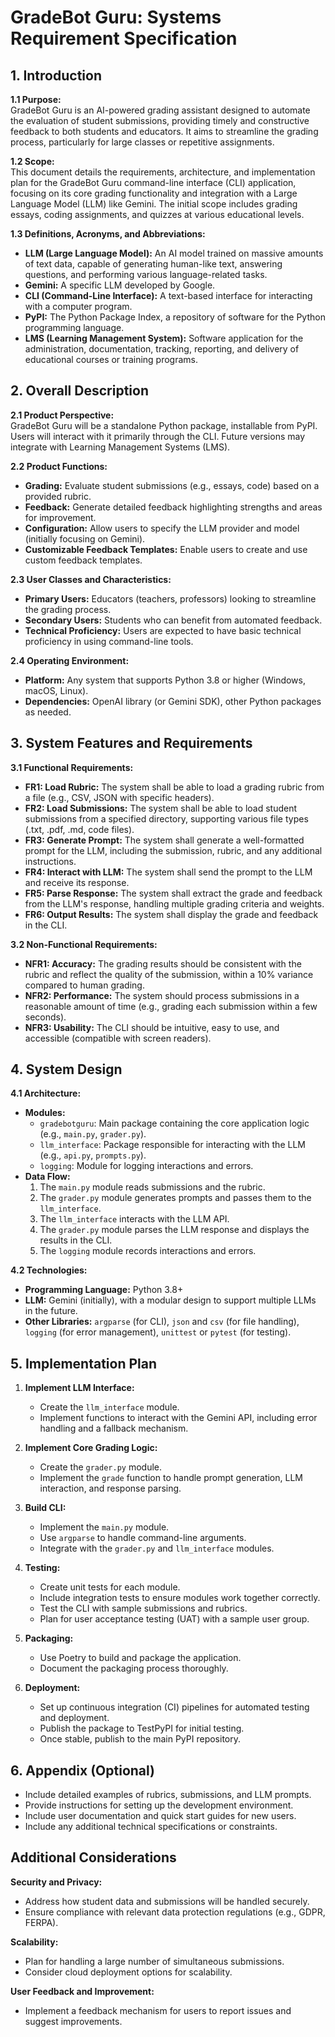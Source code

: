 # GradeBot Guru: Systems Requirement Specification

## 1. Introduction

**1.1 Purpose:**  
GradeBot Guru is an AI-powered grading assistant designed to automate the evaluation of student submissions, providing timely and constructive feedback to both students and educators. It aims to streamline the grading process, particularly for large classes or repetitive assignments.

**1.2 Scope:**  
This document details the requirements, architecture, and implementation plan for the GradeBot Guru command-line interface (CLI) application, focusing on its core grading functionality and integration with a Large Language Model (LLM) like Gemini. The initial scope includes grading essays, coding assignments, and quizzes at various educational levels.

**1.3 Definitions, Acronyms, and Abbreviations:**
- **LLM (Large Language Model):** An AI model trained on massive amounts of text data, capable of generating human-like text, answering questions, and performing various language-related tasks.
- **Gemini:** A specific LLM developed by Google.
- **CLI (Command-Line Interface):** A text-based interface for interacting with a computer program.
- **PyPI:** The Python Package Index, a repository of software for the Python programming language.
- **LMS (Learning Management System):** Software application for the administration, documentation, tracking, reporting, and delivery of educational courses or training programs.

## 2. Overall Description

**2.1 Product Perspective:**  
GradeBot Guru will be a standalone Python package, installable from PyPI. Users will interact with it primarily through the CLI. Future versions may integrate with Learning Management Systems (LMS).

**2.2 Product Functions:**
- **Grading:** Evaluate student submissions (e.g., essays, code) based on a provided rubric.
- **Feedback:** Generate detailed feedback highlighting strengths and areas for improvement.
- **Configuration:** Allow users to specify the LLM provider and model (initially focusing on Gemini).
- **Customizable Feedback Templates:** Enable users to create and use custom feedback templates.

**2.3 User Classes and Characteristics:**
- **Primary Users:** Educators (teachers, professors) looking to streamline the grading process.
- **Secondary Users:** Students who can benefit from automated feedback.
- **Technical Proficiency:** Users are expected to have basic technical proficiency in using command-line tools.

**2.4 Operating Environment:**
- **Platform:** Any system that supports Python 3.8 or higher (Windows, macOS, Linux).
- **Dependencies:** OpenAI library (or Gemini SDK), other Python packages as needed.

## 3. System Features and Requirements

**3.1 Functional Requirements:**
- **FR1: Load Rubric:** The system shall be able to load a grading rubric from a file (e.g., CSV, JSON with specific headers).
- **FR2: Load Submissions:** The system shall be able to load student submissions from a specified directory, supporting various file types (.txt, .pdf, .md, code files).
- **FR3: Generate Prompt:** The system shall generate a well-formatted prompt for the LLM, including the submission, rubric, and any additional instructions.
- **FR4: Interact with LLM:** The system shall send the prompt to the LLM and receive its response.
- **FR5: Parse Response:** The system shall extract the grade and feedback from the LLM's response, handling multiple grading criteria and weights.
- **FR6: Output Results:** The system shall display the grade and feedback in the CLI.

**3.2 Non-Functional Requirements:**
- **NFR1: Accuracy:** The grading results should be consistent with the rubric and reflect the quality of the submission, within a 10% variance compared to human grading.
- **NFR2: Performance:** The system should process submissions in a reasonable amount of time (e.g., grading each submission within a few seconds).
- **NFR3: Usability:** The CLI should be intuitive, easy to use, and accessible (compatible with screen readers).

## 4. System Design

**4.1 Architecture:**
- **Modules:**
  - `gradebotguru`: Main package containing the core application logic (e.g., `main.py`, `grader.py`).
  - `llm_interface`: Package responsible for interacting with the LLM (e.g., `api.py`, `prompts.py`).
  - `logging`: Module for logging interactions and errors.
- **Data Flow:**
  1. The `main.py` module reads submissions and the rubric.
  2. The `grader.py` module generates prompts and passes them to the `llm_interface`.
  3. The `llm_interface` interacts with the LLM API.
  4. The `grader.py` module parses the LLM response and displays the results in the CLI.
  5. The `logging` module records interactions and errors.

**4.2 Technologies:**
- **Programming Language:** Python 3.8+
- **LLM:** Gemini (initially), with a modular design to support multiple LLMs in the future.
- **Other Libraries:** `argparse` (for CLI), `json` and `csv` (for file handling), `logging` (for error management), `unittest` or `pytest` (for testing).

## 5. Implementation Plan

1. **Implement LLM Interface:**
   - Create the `llm_interface` module.
   - Implement functions to interact with the Gemini API, including error handling and a fallback mechanism.

2. **Implement Core Grading Logic:**
   - Create the `grader.py` module.
   - Implement the `grade` function to handle prompt generation, LLM interaction, and response parsing.

3. **Build CLI:**
   - Implement the `main.py` module.
   - Use `argparse` to handle command-line arguments.
   - Integrate with the `grader.py` and `llm_interface` modules.

4. **Testing:**
   - Create unit tests for each module.
   - Include integration tests to ensure modules work together correctly.
   - Test the CLI with sample submissions and rubrics.
   - Plan for user acceptance testing (UAT) with a sample user group.

5. **Packaging:**
   - Use Poetry to build and package the application.
   - Document the packaging process thoroughly.

6. **Deployment:**
   - Set up continuous integration (CI) pipelines for automated testing and deployment.
   - Publish the package to TestPyPI for initial testing.
   - Once stable, publish to the main PyPI repository.

## 6. Appendix (Optional)
- Include detailed examples of rubrics, submissions, and LLM prompts.
- Provide instructions for setting up the development environment.
- Include user documentation and quick start guides for new users.
- Include any additional technical specifications or constraints.

## Additional Considerations

**Security and Privacy:**
- Address how student data and submissions will be handled securely.
- Ensure compliance with relevant data protection regulations (e.g., GDPR, FERPA).

**Scalability:**
- Plan for handling a large number of simultaneous submissions.
- Consider cloud deployment options for scalability.

**User Feedback and Improvement:**
- Implement a feedback mechanism for users to report issues and suggest improvements.
